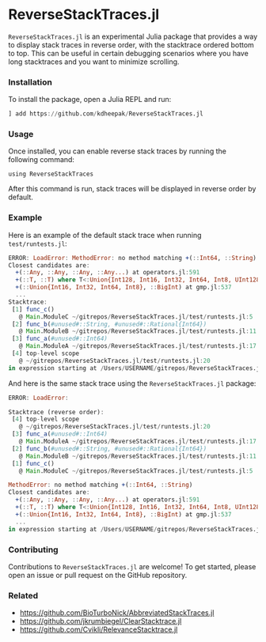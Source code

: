 # ReverseStackTraces.jl

`ReverseStackTraces.jl` is an experimental Julia package that provides a way to display stack traces in reverse order, with the stacktrace ordered bottom to top.
This can be useful in certain debugging scenarios where you have long stacktraces and you want to minimize scrolling.

### Installation

To install the package, open a Julia REPL and run:

```julia
] add https://github.com/kdheepak/ReverseStackTraces.jl
```

### Usage

Once installed, you can enable reverse stack traces by running the following command:

```
using ReverseStackTraces
```

After this command is run, stack traces will be displayed in reverse order by default.

### Example

Here is an example of the default stack trace when running `test/runtests.jl`:

```julia
ERROR: LoadError: MethodError: no method matching +(::Int64, ::String)
Closest candidates are:
  +(::Any, ::Any, ::Any, ::Any...) at operators.jl:591
  +(::T, ::T) where T<:Union{Int128, Int16, Int32, Int64, Int8, UInt128, UInt16, UInt32, UInt64, UInt8} at int.jl:87
  +(::Union{Int16, Int32, Int64, Int8}, ::BigInt) at gmp.jl:537
  ...
Stacktrace:
 [1] func_c()
   @ Main.ModuleC ~/gitrepos/ReverseStackTraces.jl/test/runtests.jl:5
 [2] func_b(#unused#::String, #unused#::Rational{Int64})
   @ Main.ModuleB ~/gitrepos/ReverseStackTraces.jl/test/runtests.jl:11
 [3] func_a(#unused#::Int64)
   @ Main.ModuleA ~/gitrepos/ReverseStackTraces.jl/test/runtests.jl:17
 [4] top-level scope
   @ ~/gitrepos/ReverseStackTraces.jl/test/runtests.jl:20
in expression starting at /Users/USERNAME/gitrepos/ReverseStackTraces.jl/test/runtests.jl:20
```

And here is the same stack trace using the `ReverseStackTraces.jl` package:

```julia
ERROR: LoadError:

Stacktrace (reverse order):
 [4] top-level scope
   @ ~/gitrepos/ReverseStackTraces.jl/test/runtests.jl:20
 [3] func_a(#unused#::Int64)
   @ Main.ModuleA ~/gitrepos/ReverseStackTraces.jl/test/runtests.jl:17
 [2] func_b(#unused#::String, #unused#::Rational{Int64})
   @ Main.ModuleB ~/gitrepos/ReverseStackTraces.jl/test/runtests.jl:11
 [1] func_c()
   @ Main.ModuleC ~/gitrepos/ReverseStackTraces.jl/test/runtests.jl:5

MethodError: no method matching +(::Int64, ::String)
Closest candidates are:
  +(::Any, ::Any, ::Any, ::Any...) at operators.jl:591
  +(::T, ::T) where T<:Union{Int128, Int16, Int32, Int64, Int8, UInt128, UInt16, UInt32, UInt64, UInt8} at int.jl:87
  +(::Union{Int16, Int32, Int64, Int8}, ::BigInt) at gmp.jl:537
  ...
in expression starting at /Users/USERNAME/gitrepos/ReverseStackTraces.jl/test/runtests.jl:20
```

### Contributing

Contributions to `ReverseStackTraces.jl` are welcome! To get started, please open an issue or pull request on the GitHub repository.

### Related

- https://github.com/BioTurboNick/AbbreviatedStackTraces.jl
- https://github.com/jkrumbiegel/ClearStacktrace.jl
- https://github.com/Cvikli/RelevanceStacktrace.jl
